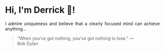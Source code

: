 # Hi, I'm Derrick 👋!
<p align="justify">I admire uniqueness and believe that a clearly focused mind can achieve anything...</p> 
<!-- #quote-start -->
<blockquote>&ldquo;When you've got nothing, you've got nothing to lose.&rdquo; &mdash; <footer>Bob Dylan</footer></blockquote>
<!-- #quote-end -->
